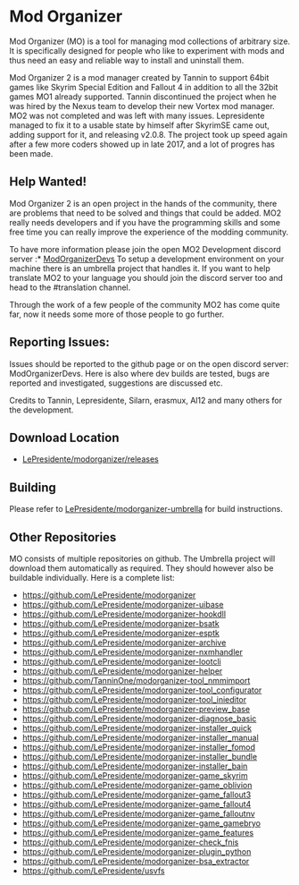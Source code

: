 # Mod Organizer

Mod Organizer (MO) is a tool for managing mod collections of arbitrary size. It is specifically designed for people who like to experiment with mods and thus need an easy and reliable way to install and uninstall them.

Mod Organizer 2 is a mod manager created by Tannin to support 64bit games like Skyrim Special Edition and Fallout 4 in addition to all the 32bit games MO1 already supported.
Tannin discontinued the project when he was hired by the Nexus team to develop their new Vortex mod manager.
MO2 was not completed and was left with many issues. Lepresidente managed to fix it to a usable state by himself after SkyrimSE came out, adding support for it, and releasing v2.0.8.
The project took up speed again after a few more coders showed up in late 2017, and a lot of progres has been made.

## Help Wanted!
Mod Organizer 2 is an open project in the hands of the community, there are problems that need to be solved and things that could be added. MO2 really needs developers and if you have the programming skills and some free time you can really improve the experience of the modding community.

To have more information please join the open MO2 Development discord server :* [ModOrganizerDevs](https://discord.gg/vD2ZbfX)
To setup a development environment on your machine there is an umbrella project that handles it.
If you want to help translate MO2 to your language you should join the discord server too and head to the #translation channel.

Through the work of a few people of the community MO2 has come quite far, now it needs some more of those people to go further.

## Reporting Issues:
Issues should be reported to the github page or on the open discord server: ModOrganizerDevs. Here is also where dev builds are tested, bugs are reported and investigated, suggestions are discussed etc.

Credits to Tannin, Lepresidente, Silarn, erasmux, Al12 and many others for the development.

## Download Location

* [LePresidente/modorganizer/releases](https://github.com/LePresidente/modorganizer/releases)

## Building

Please refer to [LePresidente/modorganizer-umbrella](https://github.com/LePresidente/modorganizer-umbrella) for build instructions.

## Other Repositories

MO consists of multiple repositories on github. The Umbrella project will download them automatically as required. They should however also be buildable individually.
Here is a complete list:
* https://github.com/LePresidente/modorganizer
* https://github.com/LePresidente/modorganizer-uibase
* https://github.com/LePresidente/modorganizer-hookdll
* https://github.com/LePresidente/modorganizer-bsatk
* https://github.com/LePresidente/modorganizer-esptk
* https://github.com/LePresidente/modorganizer-archive
* https://github.com/LePresidente/modorganizer-nxmhandler
* https://github.com/LePresidente/modorganizer-lootcli
* https://github.com/LePresidente/modorganizer-helper
* https://github.com/TanninOne/modorganizer-tool_nmmimport
* https://github.com/LePresidente/modorganizer-tool_configurator
* https://github.com/LePresidente/modorganizer-tool_inieditor
* https://github.com/LePresidente/modorganizer-preview_base
* https://github.com/LePresidente/modorganizer-diagnose_basic
* https://github.com/LePresidente/modorganizer-installer_quick
* https://github.com/LePresidente/modorganizer-installer_manual
* https://github.com/LePresidente/modorganizer-installer_fomod
* https://github.com/LePresidente/modorganizer-installer_bundle
* https://github.com/LePresidente/modorganizer-installer_bain
* https://github.com/LePresidente/modorganizer-game_skyrim
* https://github.com/LePresidente/modorganizer-game_oblivion
* https://github.com/LePresidente/modorganizer-game_fallout3
* https://github.com/LePresidente/modorganizer-game_fallout4
* https://github.com/LePresidente/modorganizer-game_falloutnv
* https://github.com/LePresidente/modorganizer-game_gamebryo
* https://github.com/LePresidente/modorganizer-game_features
* https://github.com/LePresidente/modorganizer-check_fnis
* https://github.com/LePresidente/modorganizer-plugin_python
* https://github.com/LePresidente/modorganizer-bsa_extractor
* https://github.com/LePresidente/usvfs
